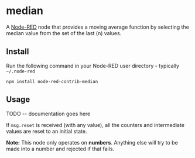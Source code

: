 median
====================

A <a href="http://nodered.org" target="_new">Node-RED</a> node that provides
a moving average function by selecting the median value from the set of the
last (n) values.

Install
-------

Run the following command in your Node-RED user directory - typically `~/.node-red`

    npm install node-red-contrib-median


Usage
-----

TODO -- documentation goes here

If `msg.reset` is received (with any value), all the counters and intermediate values are reset to an initial state.

**Note:** This node only operates on **numbers**. Anything else will try to be
made into a number and rejected if that fails.
